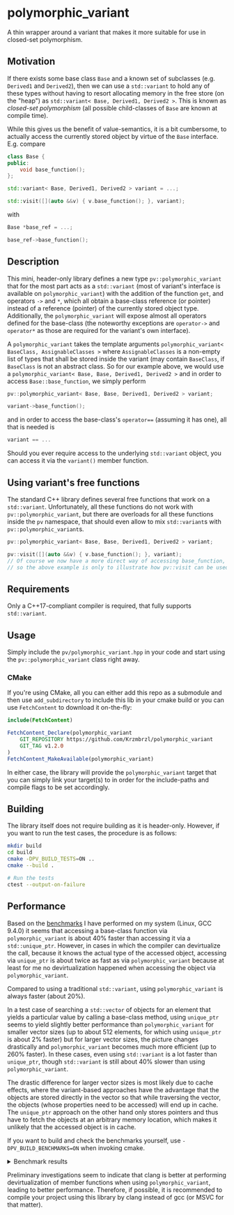 # polymorphic_variant

A thin wrapper around a variant that makes it more suitable for use in closed-set polymorphism.

## Motivation

If there exists some base class `Base` and a known set of subclasses (e.g. `Derived1` and `Derived2`), then we can use a `std::variant` to hold any of
these types without having to resort allocating memory in the free store (on the "heap") as `std::variant< Base, Derived1, Derived2 >`. This is known
as _closed-set polymorphism_ (all possible child-classes of `Base` are known at compile time).

While this gives us the benefit of value-semantics, it is a bit cumbersome, to actually access the currently stored object by virtue of the `Base`
interface. E.g. compare
```cpp
class Base {
public:
    void base_function();
};

std::variant< Base, Derived1, Derived2 > variant = ...;

std::visit([](auto &&v) { v.base_function(); }, variant);
```
with
```cpp
Base *base_ref = ...;

base_ref->base_function();
```


## Description

This mini, header-only library defines a new type `pv::polymorphic_variant` that for the most part acts as a `std::variant` (most of variant's
interface is available on `polymorphic_variant`) with the addition of the function `get`, and operators `->` and `*`, which all obtain a base-class 
reference (or pointer) instead of a reference (pointer) of the currently stored object type. Additionally, the `polymorphic_variant` will expose
almost all operators defined for the base-class (the noteworthy exceptions are `operator->` and `operator*` as those are required for the variant's
own interface).

A `polymorphic_variant` takes the template arguments `polymorphic_variant< BaseClass, AssignableClasses >` where `AssignableClasses` is a non-empty
list of types that shall be stored inside the variant (may contain `BaseClass`, if `BaseClass` is not an abstract class. So for our example above, we
would use a `polymorphic_variant< Base, Base, Derived1, Derived2 >` and in order to access `Base::base_function`, we simply perform
```cpp
pv::polymorphic_variant< Base, Base, Derived1, Derived2 > variant;

variant->base_function();
```
and in order to access the base-class's `operator==` (assuming it has one), all that is needed is
```cpp
variant == ...
```

Should you ever require access to the underlying `std::variant` object, you can access it via the `variant()` member function.


## Using variant's free functions

The standard C++ library defines several free functions that work on a `std::variant`. Unfortunately, all these functions do not work with
`pv::polymorphic_variant`, but there are overloads for all these functions inside the `pv` namespace, that should even allow to mix `std::variant`s
with `pv::polymorphic_variant`s.

```cpp
pv::polymorphic_variant< Base, Base, Derived1, Derived2 > variant;

pv::visit([](auto &&v) { v.base_function(); }, variant);
// Of course we now have a more direct way of accessing base_function,
// so the above example is only to illustrate how pv::visit can be used.
```


## Requirements

Only a C++17-compliant compiler is required, that fully supports `std::variant`.


## Usage

Simply include the `pv/polymorphic_variant.hpp` in your code and start using the `pv::polymorphic_variant` class right away.

### CMake

If you're using CMake, all you can either add this repo as a submodule and then use `add_subdirectory` to include this lib in your cmake build or you
can use `FetchContent` to download it on-the-fly:
```cmake
include(FetchContent)

FetchContent_Declare(polymorphic_variant
    GIT_REPOSITORY https://github.com/Krzmbrzl/polymorphic_variant
	GIT_TAG v1.2.0
)
FetchContent_MakeAvailable(polymorphic_variant)
```
In either case, the library will provide the `polymorphic_variant` target that you can simply link your target(s) to in order for the include-paths
and compile flags to be set accordingly.


## Building

The library itself does not require building as it is header-only. However, if you want to run the test cases, the procedure is as follows:
```bash
mkdir build
cd build
cmake -DPV_BUILD_TESTS=ON ..
cmake --build .

# Run the tests
ctest --output-on-failure
```


## Performance

Based on the [benchmarks](./benchmarks) I have performed on my system (Linux, GCC 9.4.0) it seems that accessing a base-class function via
`polymorphic_variant` is about 40% faster than accessing it via a `std::unique_ptr`. However, in cases in which the compiler can devirtualize the call,
because it knows the actual type of the accessed object, accessing via `unique_ptr` is about twice as fast as via `polymorphic_variant` because at
least for me no devirtualization happened when accessing the object via `polymorphic_variant`.

Compared to using a traditional `std::variant`, using `polymorphic_variant` is always faster (about 20%).

In a test case of searching a `std::vector` of objects for an element that yields a particular value by calling a base-class method, using
`unique_ptr` seems to yield slightly better performance than `polymorphic_variant` for smaller vector sizes (up to about 512 elements, for which using
`unique_ptr` is about 2% faster) but for larger vector sizes, the picture changes drastically and `polymorphic_variant` becomes much more efficient
(up to 260% faster). In these cases, even using `std::variant` is a lot faster than `unique_ptr`, though `std::variant` is still about 40% slower than
using `polymorphic_variant`.

The drastic difference for larger vector sizes is most likely due to cache effects, where the variant-based approaches have the advantage that the
objects are stored directly in the vector so that while traversing the vector, the objects (whose properties need to be accessed) will end up in
cache. The `unique_ptr` approach on the other hand only stores pointers and thus have to fetch the objects at an arbitrary memory location, which
makes it unlikely that the accessed object is in cache.

If you want to build and check the benchmarks yourself, use `-DPV_BUILD_BENCHMARKS=ON` when invoking cmake.

<details>
	<summary>Benchmark results</summary>

```
2022-09-12T09:51:02+02:00
Running ./benchmarks/polymorphic_variant_benchmark
Run on (8 X 3487.21 MHz CPU s)
CPU Caches:
  L1 Data 32 KiB (x4)
  L1 Instruction 32 KiB (x4)
  L2 Unified 256 KiB (x4)
  L3 Unified 8192 KiB (x1)
Load Average: 0.61, 0.60, 0.87
----------------------------------------------------------------------------------------------------------------------------
Benchmark                                                                                  Time             CPU   Iterations
----------------------------------------------------------------------------------------------------------------------------
BM_visibleInit< pv::polymorphic_variant< Animal, Dog, Cat > >                           2.06 ns         2.06 ns    339474210
BM_visibleInit< Animal >                                                                1.03 ns         1.03 ns    674996555
BM_visibleInit< std::variant< Dog, Cat > >                                              2.58 ns         2.58 ns    271188673
BM_hiddenInit< pv::polymorphic_variant< Animal, Dog, Cat > >                            1.81 ns         1.81 ns    386446207
BM_hiddenInit< Animal >                                                                 2.58 ns         2.58 ns    271375661
BM_hiddenInit< std::variant< Dog, Cat > >                                               2.58 ns         2.58 ns    271513655
BM_linearSearch_visibleInit< pv::polymorphic_variant< Animal, Dog, Cat > >/1            3.86 ns         3.86 ns    180963759
BM_linearSearch_visibleInit< pv::polymorphic_variant< Animal, Dog, Cat > >/8            14.0 ns         14.0 ns     50026633
BM_linearSearch_visibleInit< pv::polymorphic_variant< Animal, Dog, Cat > >/64           93.7 ns         93.7 ns      7430824
BM_linearSearch_visibleInit< pv::polymorphic_variant< Animal, Dog, Cat > >/512           701 ns          701 ns       992938
BM_linearSearch_visibleInit< pv::polymorphic_variant< Animal, Dog, Cat > >/4096         7877 ns         7877 ns        88412
BM_linearSearch_visibleInit< pv::polymorphic_variant< Animal, Dog, Cat > >/32768       75677 ns        75665 ns         9192
BM_linearSearch_visibleInit< pv::polymorphic_variant< Animal, Dog, Cat > >/262144    1536286 ns      1535973 ns          461
BM_linearSearch_visibleInit< Animal >/1                                                 3.86 ns         3.86 ns    181001013
BM_linearSearch_visibleInit< Animal >/8                                                 13.3 ns         13.3 ns     52401587
BM_linearSearch_visibleInit< Animal >/64                                                89.2 ns         89.2 ns      7798969
BM_linearSearch_visibleInit< Animal >/512                                                684 ns          684 ns      1010620
BM_linearSearch_visibleInit< Animal >/4096                                             10183 ns        10181 ns        68753
BM_linearSearch_visibleInit< Animal >/32768                                           208919 ns       208509 ns         3349
BM_linearSearch_visibleInit< Animal >/262144                                         3986260 ns      3985541 ns          174
BM_linearSearch_visibleInit< std::variant< Dog, Cat > >/1                               5.15 ns         5.15 ns    133703008
BM_linearSearch_visibleInit< std::variant< Dog, Cat > >/8                               16.6 ns         16.5 ns     42509335
BM_linearSearch_visibleInit< std::variant< Dog, Cat > >/64                               113 ns          113 ns      6193792
BM_linearSearch_visibleInit< std::variant< Dog, Cat > >/512                              836 ns          836 ns       830356
BM_linearSearch_visibleInit< std::variant< Dog, Cat > >/4096                           10656 ns        10632 ns        65578
BM_linearSearch_visibleInit< std::variant< Dog, Cat > >/32768                          97575 ns        97551 ns         6968
BM_linearSearch_visibleInit< std::variant< Dog, Cat > >/262144                       2173203 ns      2172760 ns          319
BM_linearSearch_hiddenInit< pv::polymorphic_variant< Animal, Dog, Cat > >/1             3.95 ns         3.95 ns    176889618
BM_linearSearch_hiddenInit< pv::polymorphic_variant< Animal, Dog, Cat > >/8             14.6 ns         14.6 ns     48893922
BM_linearSearch_hiddenInit< pv::polymorphic_variant< Animal, Dog, Cat > >/64            95.7 ns         95.7 ns      7299376
BM_linearSearch_hiddenInit< pv::polymorphic_variant< Animal, Dog, Cat > >/512            732 ns          732 ns       942114
BM_linearSearch_hiddenInit< pv::polymorphic_variant< Animal, Dog, Cat > >/4096          7896 ns         7893 ns        87836
BM_linearSearch_hiddenInit< pv::polymorphic_variant< Animal, Dog, Cat > >/32768        75723 ns        75701 ns         9196
BM_linearSearch_hiddenInit< pv::polymorphic_variant< Animal, Dog, Cat > >/262144     1535836 ns      1535364 ns          450
BM_linearSearch_hiddenInit< Animal >/1                                                  3.87 ns         3.87 ns    180522178
BM_linearSearch_hiddenInit< Animal >/8                                                  13.4 ns         13.4 ns     52259409
BM_linearSearch_hiddenInit< Animal >/64                                                 89.5 ns         89.5 ns      7795769
BM_linearSearch_hiddenInit< Animal >/512                                                 689 ns          689 ns       993027
BM_linearSearch_hiddenInit< Animal >/4096                                              10365 ns        10363 ns        67535
BM_linearSearch_hiddenInit< Animal >/32768                                            206674 ns       206641 ns         3376
BM_linearSearch_hiddenInit< Animal >/262144                                          4038407 ns      4037034 ns          173
BM_linearSearch_hiddenInit< std::variant< Dog, Cat > >/1                                4.88 ns         4.88 ns    142995270
BM_linearSearch_hiddenInit< std::variant< Dog, Cat > >/8                                16.5 ns         16.5 ns     42498518
BM_linearSearch_hiddenInit< std::variant< Dog, Cat > >/64                                111 ns          111 ns      6269956
BM_linearSearch_hiddenInit< std::variant< Dog, Cat > >/512                               840 ns          840 ns       838201
BM_linearSearch_hiddenInit< std::variant< Dog, Cat > >/4096                            10952 ns        10953 ns        63588
BM_linearSearch_hiddenInit< std::variant< Dog, Cat > >/32768                           99285 ns        99285 ns         6621
BM_linearSearch_hiddenInit< std::variant< Dog, Cat > >/262144                        2297590 ns      2297474 ns          305
BM_linearSearch_devirtualized/1                                                         1.54 ns         1.54 ns    453493929
BM_linearSearch_devirtualized/8                                                         5.91 ns         5.91 ns    117701605
BM_linearSearch_devirtualized/64                                                        29.3 ns         29.3 ns     23822477
BM_linearSearch_devirtualized/512                                                        464 ns          464 ns      1504664
BM_linearSearch_devirtualized/4096                                                      4654 ns         4653 ns       150281
BM_linearSearch_devirtualized/32768                                                    80553 ns        80551 ns         8581
BM_linearSearch_devirtualized/262144                                                 1213397 ns      1213332 ns          580
```
</details>

Preliminary investigations seem to indicate that clang is better at performing devirtualization of member functions when using `polymorphic_variant`,
leading to better performance. Therefore, if possible, it is recommended to compile your project using this library by clang instead of gcc (or MSVC
for that matter).

